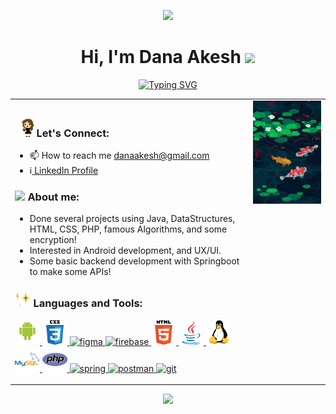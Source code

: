 <p align="center">
<img src="https://user-images.githubusercontent.com/74038190/212284100-561aa473-3905-4a80-b561-0d28506553ee.gif">
 </p>
<h1 align="center"><b>Hi, I'm Dana Akesh </b><img src="https://media.giphy.com/media/hvRJCLFzcasrR4ia7z/giphy.gif" width="35"></h1>

<p align="center">
<a href="https://git.io/typing-svg"><img src="https://readme-typing-svg.demolab.com?font=Fira+Code&weight=900&size=20&duration=6000&pause=1000&color=0BB854&center=true&vCenter=true&random=false&width=680&lines=%22Every+Interaction+Tells+a+Story%22;%22More+options%2C+more+problems%22;%22People+ignore+design+that+ignores+people%22;%E2%80%9CDesign+isn%E2%80%99t+finished+until+somebody+is+using+it.%E2%80%9D" alt="Typing SVG" /></a>
</p>

<table border="0" style="width: 100%;">
  <tr>
    <td style="vertical-align: top;">
     <h3><picture><img src="https://github.com/dana-akesh/dana-akesh/blob/main/brenfi-girl.gif" width="30px"></picture> Let's Connect: </h3>
     <ul>
      <li>📫 How to reach me <a href="mailto:danaakesh@gmail.com">danaakesh@gmail.com</a></li>
      <li>ℹ️<a href="https://www.linkedin.com/in/dana-akesh-4b0190213/"> LinkedIn Profile </a></li>
     </ul>
      <h3><picture><img src="https://user-images.githubusercontent.com/74038190/226127923-0e8b7792-7b3c-462b-951b-63c96ba1a5af.gif" width="30px"></picture> About me:</h3>
      <ul>
        <li>Done several projects using Java, DataStructures, HTML, CSS, PHP, famous Algorithms, and some encryption!</li>
        <li>Interested in Android development, and UX/UI.</li>
        <li>Some basic backend development with Springboot to make some APIs!</li>
      </ul>
      <h3><img src="https://github.com/dana-akesh/dana-akesh/blob/main/gmail-pixel-art.gif" width="25"> Languages and Tools:</h3>
      <p>
        <a href="https://developer.android.com" target="_blank" rel="noreferrer"> <img src="https://raw.githubusercontent.com/devicons/devicon/master/icons/android/android-original-wordmark.svg" alt="android" width="40" height="40"/> </a>
        <a href="https://www.w3schools.com/css/" target="_blank" rel="noreferrer"> 
         <img src="https://raw.githubusercontent.com/devicons/devicon/master/icons/css3/css3-original-wordmark.svg" alt="css3" width="40" height="40"/>
        </a>
        <a href="https://www.figma.com/" target="_blank" rel="noreferrer">
         <img src="https://www.vectorlogo.zone/logos/figma/figma-icon.svg" alt="figma" width="40" height="40"/>
        </a>
        <a href="https://firebase.google.com/" target="_blank" rel="noreferrer">
         <img src="https://www.vectorlogo.zone/logos/firebase/firebase-icon.svg" alt="firebase" width="40" height="40"/>
        </a>
        <a href="https://www.w3.org/html/" target="_blank" rel="noreferrer">
         <img src="https://raw.githubusercontent.com/devicons/devicon/master/icons/html5/html5-original-wordmark.svg" alt="html5" width="40" height="40"/>
        </a>
        <a href="https://www.java.com" target="_blank" rel="noreferrer">
         <img src="https://raw.githubusercontent.com/devicons/devicon/master/icons/java/java-original.svg" alt="java" width="40" height="40"/>
        </a>
        <a href="https://www.linux.org/" target="_blank" rel="noreferrer">
         <img src="https://raw.githubusercontent.com/devicons/devicon/master/icons/linux/linux-original.svg" alt="linux" width="40" height="40"/>
        </a>
        <a href="https://www.mysql.com/" target="_blank" rel="noreferrer">
         <img src="https://raw.githubusercontent.com/devicons/devicon/master/icons/mysql/mysql-original-wordmark.svg" alt="mysql" width="40" height="40"/>
        </a>
        <a href="https://www.php.net" target="_blank" rel="noreferrer">
         <img src="https://raw.githubusercontent.com/devicons/devicon/master/icons/php/php-original.svg" alt="php" width="40" height="40"/>
        </a>
        <a href="https://spring.io/" target="_blank" rel="noreferrer">
         <img src="https://www.vectorlogo.zone/logos/springio/springio-icon.svg" alt="spring" width="40" height="40"/>
        </a>
       <a href="https://postman.com" target="_blank" rel="noreferrer">
        <img src="https://www.vectorlogo.zone/logos/getpostman/getpostman-icon.svg" alt="postman" width="40" height="40"/> 
       </a>
       <a href="https://git-scm.com/" target="_blank" rel="noreferrer">
        <img src="https://www.vectorlogo.zone/logos/git-scm/git-scm-icon.svg" alt="git" width="40" height="40"/>
       </a>
      </p>
    </td>
    <td style="vertical-align: top;">
      <img src="https://github.com/dana-akesh/dana-akesh/blob/main/gj.gif" alt="Your Image" width="100%" height="100%">
    </td>
  </tr>
</table>

<p align="center">
<img src="https://user-images.githubusercontent.com/74038190/212284100-561aa473-3905-4a80-b561-0d28506553ee.gif">
 </p>
